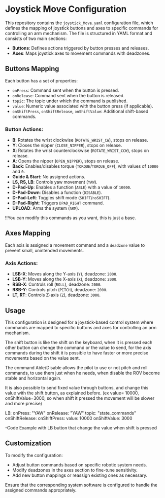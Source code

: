 # Joystick Move Configuration

This repository contains the `joystick_Move.yaml` configuration file, which defines the mapping of joystick buttons and axes to specific commands for controlling an arm mechanism. The file is structured in YAML format and consists of two main sections:

- **Buttons**: Defines actions triggered by button presses and releases.
- **Axes**: Maps joystick axes to movement commands with deadzones.

## Buttons Mapping
Each button has a set of properties:
- `onPress`: Command sent when the button is pressed.
- `onRelease`: Command sent when the button is released.
- `topic`: The topic under which the command is published.
- `value`: Numeric value associated with the button press (if applicable).
- `onShiftPress`, `onShiftRelease`, `onShiftValue`: Additional shift-based commands.

### Button Actions:
- **B**: Rotates the wrist clockwise (`ROTATE_WRIST_CW`), stops on release.
- **Y**: Closes the nipper (`CLOSE_NIPPER`), stops on release.
- **X**: Rotates the wrist counterclockwise (`ROTATE_WRIST_CCW`), stops on release.
- **A**: Opens the nipper (`OPEN_NIPPER`), stops on release.
- **Back**: Enables/disables torque (`TORQUE`/`TORQUE_OFF`), with values of `10000` and `0`.
- **Guide & Start**: No assigned actions.
- **LS, RS, LB**: Controls yaw movement (`YAW`).
- **D-Pad-Up**: Enables a function (`ABLE`) with a value of `10000`.
- **D-Pad-Down**: Disables a function (`DISABLE`).
- **D-Pad-Left**: Toggles shift mode (`SHIFT`/`noSHIFT`).
- **D-Pad-Right**: Triggers `DPAD_RIGHT` command.
- **UPLOAD**: Arms the system (`ARM`).

!!You can modify this commands as you want, this is just a base.

## Axes Mapping
Each axis is assigned a movement command and a `deadzone` value to prevent small, unintended movements.

### Axis Actions:
- **LSB-X**: Moves along the Y-axis (`Y`), deadzone: `2000`.
- **LSB-Y**: Moves along the X-axis (`X`), deadzone: `2000`.
- **RSB-X**: Controls roll (`ROLL`), deadzone: `2000`.
- **RSB-Y**: Controls pitch (`PITCH`), deadzone: `2000`.
- **LT, RT**: Controls Z-axis (`Z`), deadzone: `3000`.

## Usage
This configuration is designed for a joystick-based control system where commands are mapped to specific buttons and axes for controlling an arm mechanism.

The shift button is like the shift on the keyboard, when it is pressed each other button can chenge the command or the value to send, for the axis commands during the shift it is possible to have faster or more precise movements based on the value sent.

The command Able/Disable allows the pilot to use or not pitch and roll commands, to use them just when he needs, when disable the ROV become stable and horizontal again.

It is also possible to send fixed value through buttons, and change this value with the shift button, as explained before. (ex value= 10000, onShiftValue=3000, so when shift it pressed the movement will be slower and more precise)
 
  LB:
    onPress: "YAW"
    onRelease: "YAW"
    topic: "state_commands"
    onShiftRelease: 
    onShiftPress:
    value: 10000
    onShiftValue: 3000
    
-Code Example with LB button that change the value when shift is pressed

## Customization
To modify the configuration:
- Adjust button commands based on specific robotic system needs.
- Modify deadzones in the axes section to fine-tune sensitivity.
- Add new button mappings or reassign existing ones as necessary.

Ensure that the corresponding system software is configured to handle the assigned commands appropriately.


